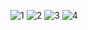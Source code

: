 ![1](https://user-images.githubusercontent.com/75490736/164040752-3a8608ba-05ae-4906-993a-7e38103e83b9.png)
![2](https://user-images.githubusercontent.com/75490736/164040756-aba02573-ae9f-4374-9525-80aece53f754.png)
![3](https://user-images.githubusercontent.com/75490736/164040762-2e88ad35-6992-465d-855a-e1774738f70e.png)
![4](https://user-images.githubusercontent.com/75490736/164040766-e3ae03ae-a32e-40a9-9b21-229ce4d1d496.png)
